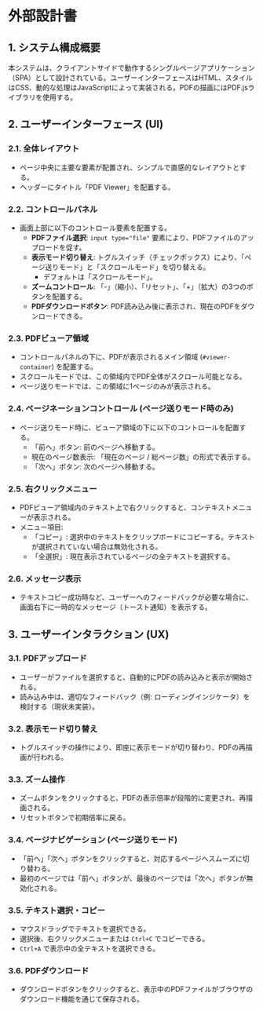# 外部設計書

## 1. システム構成概要
本システムは、クライアントサイドで動作するシングルページアプリケーション（SPA）として設計されている。ユーザーインターフェースはHTML、スタイルはCSS、動的な処理はJavaScriptによって実装される。PDFの描画にはPDF.jsライブラリを使用する。

## 2. ユーザーインターフェース (UI)

### 2.1. 全体レイアウト
- ページ中央に主要な要素が配置され、シンプルで直感的なレイアウトとする。
- ヘッダーにタイトル「PDF Viewer」を配置する。

### 2.2. コントロールパネル
- 画面上部に以下のコントロール要素を配置する。
    - **PDFファイル選択**: `input type="file"` 要素により、PDFファイルのアップロードを促す。
    - **表示モード切り替え**: トグルスイッチ（チェックボックス）により、「ページ送りモード」と「スクロールモード」を切り替える。
        - デフォルトは「スクロールモード」。
    - **ズームコントロール**: 「-」（縮小）、「リセット」、「+」（拡大）の3つのボタンを配置する。
    - **PDFダウンロードボタン**: PDF読み込み後に表示され、現在のPDFをダウンロードできる。

### 2.3. PDFビューア領域
- コントロールパネルの下に、PDFが表示されるメイン領域 (`#viewer-container`) を配置する。
- スクロールモードでは、この領域内でPDF全体がスクロール可能となる。
- ページ送りモードでは、この領域に1ページのみが表示される。

### 2.4. ページネーションコントロール (ページ送りモード時のみ)
- ページ送りモード時に、ビューア領域の下に以下のコントロールを配置する。
    - 「前へ」ボタン: 前のページへ移動する。
    - 現在のページ数表示: 「現在のページ / 総ページ数」の形式で表示する。
    - 「次へ」ボタン: 次のページへ移動する。

### 2.5. 右クリックメニュー
- PDFビューア領域内のテキスト上で右クリックすると、コンテキストメニューが表示される。
- メニュー項目:
    - 「コピー」: 選択中のテキストをクリップボードにコピーする。テキストが選択されていない場合は無効化される。
    - 「全選択」: 現在表示されているページの全テキストを選択する。

### 2.6. メッセージ表示
- テキストコピー成功時など、ユーザーへのフィードバックが必要な場合に、画面右下に一時的なメッセージ（トースト通知）を表示する。

## 3. ユーザーインタラクション (UX)

### 3.1. PDFアップロード
- ユーザーがファイルを選択すると、自動的にPDFの読み込みと表示が開始される。
- 読み込み中は、適切なフィードバック（例: ローディングインジケータ）を検討する（現状未実装）。

### 3.2. 表示モード切り替え
- トグルスイッチの操作により、即座に表示モードが切り替わり、PDFの再描画が行われる。

### 3.3. ズーム操作
- ズームボタンをクリックすると、PDFの表示倍率が段階的に変更され、再描画される。
- リセットボタンで初期倍率に戻る。

### 3.4. ページナビゲーション (ページ送りモード)
- 「前へ」「次へ」ボタンをクリックすると、対応するページへスムーズに切り替わる。
- 最初のページでは「前へ」ボタンが、最後のページでは「次へ」ボタンが無効化される。

### 3.5. テキスト選択・コピー
- マウスドラッグでテキストを選択できる。
- 選択後、右クリックメニューまたは `Ctrl+C` でコピーできる。
- `Ctrl+A` で表示中の全テキストを選択できる。

### 3.6. PDFダウンロード
- ダウンロードボタンをクリックすると、表示中のPDFファイルがブラウザのダウンロード機能を通じて保存される。
